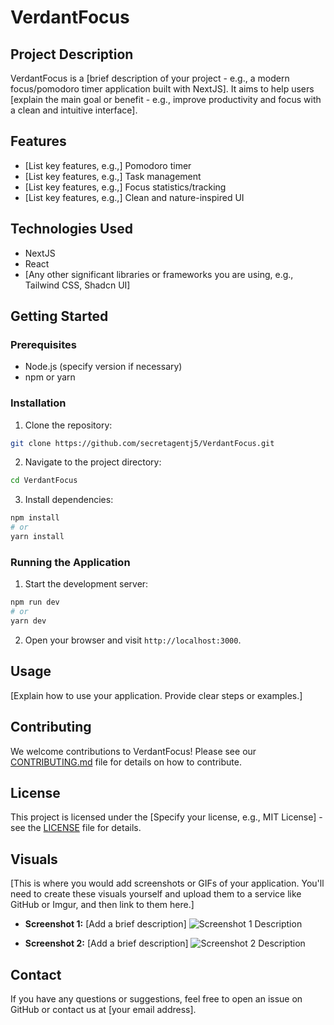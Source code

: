 # VerdantFocus

## Project Description

VerdantFocus is a [brief description of your project - e.g., a modern focus/pomodoro timer application built with NextJS]. It aims to help users [explain the main goal or benefit - e.g., improve productivity and focus with a clean and intuitive interface].

## Features

* [List key features, e.g.,] Pomodoro timer
* [List key features, e.g.,] Task management
* [List key features, e.g.,] Focus statistics/tracking
* [List key features, e.g.,] Clean and nature-inspired UI

## Technologies Used

* NextJS
* React
* [Any other significant libraries or frameworks you are using, e.g., Tailwind CSS, Shadcn UI]

## Getting Started

### Prerequisites

* Node.js (specify version if necessary)
* npm or yarn

### Installation

1. Clone the repository:
   
```bash
git clone https://github.com/secretagentj5/VerdantFocus.git
```
2. Navigate to the project directory:
```bash
cd VerdantFocus
```
3. Install dependencies:
```bash
npm install
# or
yarn install
```

### Running the Application

1. Start the development server:
```bash
npm run dev
# or
yarn dev
```
2. Open your browser and visit `http://localhost:3000`.

## Usage

[Explain how to use your application. Provide clear steps or examples.]

## Contributing

We welcome contributions to VerdantFocus! Please see our [CONTRIBUTING.md](link/to/CONTRIBUTING.md) file for details on how to contribute.

## License

This project is licensed under the [Specify your license, e.g., MIT License] - see the [LICENSE](link/to/LICENSE) file for details.

## Visuals

[This is where you would add screenshots or GIFs of your application. You'll need to create these visuals yourself and upload them to a service like GitHub or Imgur, and then link to them here.]

* **Screenshot 1:** [Add a brief description]
  ![Screenshot 1 Description](link/to/screenshot1.png)

* **Screenshot 2:** [Add a brief description]
  ![Screenshot 2 Description](link/to/screenshot2.gif)

## Contact

If you have any questions or suggestions, feel free to open an issue on GitHub or contact us at [your email address].
